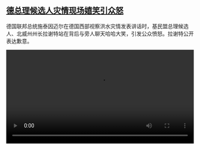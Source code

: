 <!--1626702425000-->
[德总理候选人灾情现场嬉笑引众怒](https://www.dw.com/zh/%E5%BE%B7%E6%80%BB%E7%90%86%E5%80%99%E9%80%89%E4%BA%BA%E7%81%BE%E6%83%85%E7%8E%B0%E5%9C%BA%E5%AC%89%E7%AC%91%E5%BC%95%E4%BC%97%E6%80%92/a-58318301)
------

<p> 德国联邦总统施泰因迈尔在德国西部视察洪水灾情发表讲话时，基民盟总理候选人、北威州州长拉谢特站在背后与旁人聊天哈哈大笑，引发公众愤怒。拉谢特公开表达歉意。</small></p><video src="https://tvdownloaddw-a.akamaihd.net/Events/mp4/vdt_zh/2021/bchi210719_001_77d43laschet_sd.mp4" controls style="width:100%"></video>
